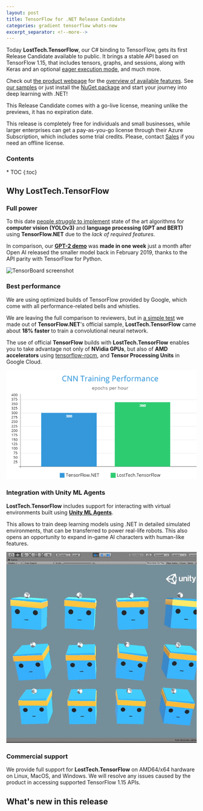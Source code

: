 ```yaml
---
layout: post
title: TensorFlow for .NET Release Candidate
categories: gradient tensorflow whats-new
excerpt_separator: <!--more-->
---
```


Today **LostTech.TensorFlow**, our C# binding to TensorFlow, gets its first Release
Candidate available to public. It brings a stable API based on TensorFlow 1.15, that includes
tensors, graphs, and sessions, along with Keras and an optional
[eager execution mode](https://www.tensorflow.org/guide/eager), and much more.

Check out [the product webpage](https://losttech.software/gradient.html) for the
[overview of available features](https://losttech.software/gradient.html).
See [our samples](https://github.com/losttech/Gradient-Samples/) or just
install the [NuGet package](https://nuget.org/packages/LostTech.TensorFlow) and start your journey
into deep learning with .NET!

This Release Candidate comes with a go-live license, meaning unlike the previews, it has no
expiration date.

This release is completely free for individuals and small businesses, while
larger enterprises can get a pay-as-you-go license through their Azure Subscription, which includes
some trial credits. Please, contact [Sales](https://losttech.software/buy_gradient.html) if you
need an offline license.

<!--more-->

<h3>Contents</h3>
* TOC
{:toc}

## Why LostTech.TensorFlow

### Full power

To this date [people _struggle_ to implement](https://github.com/SciSharp/TensorFlow.NET/issues/352)
state of the art algorithms for **computer vision (YOLOv3)** and
**language processing (GPT and BERT)** using **TensorFlow.NET** due to the
*lack of required features*.

In comparison, our [**GPT-2 demo**](https://habr.com/post/453232/) was **made in one week** just
a month after Open AI released the smaller model back in February 2019, thanks to the API parity
with TensorFlow for Python.

![TensorBoard screenshot](https://www.tensorflow.org/images/mnist_tensorboard.png)

### Best performance

We are using optimized builds of TensorFlow provided by Google, which come with all
performance-related bells and whistles.

We are leaving the full comparison to reviewers, but in
[a simple test](https://github.com/losttech/Gradient-Perf/) we made out of **TensorFlow.NET**'s
official sample, **LostTech.TensorFlow** came about **18% faster** to train a convolutional neural
network.

The use of official **TensorFlow** builds with **LostTech.TensorFlow** enables you to take advantage
not only of **NVidia GPUs**, but also of **AMD accelerators** using
[tensorflow-rocm](https://pypi.org/project/tensorflow-rocm/1.15.4/),
and **Tensor Processing Units** in Google Cloud.

![18% faster than TF.NET](/images/perf-vs-tf.net.png)

### Integration with Unity ML Agents

**LostTech.TensorFlow** includes support for interacting with virtual environments
built using [**Unity ML Agents**](https://github.com/Unity-Technologies/ml-agents).

This allows to train deep learning models using .NET in detailed simulated environments,
that can be transferred to power real-life robots. This also opens an opportunity to expand
in-game AI characters with human-like features.

![Trained bot playing 3DBall](/images/3DBall-Trained.gif)

### Commercial support

We provide full support for **LostTech.TensorFlow** on AMD64/x64 hardware on Linux, MacOS,
and Windows. We will resolve any issues caused by the product in accessing supported TensorFlow 1.15
APIs.

## What's new in this release

